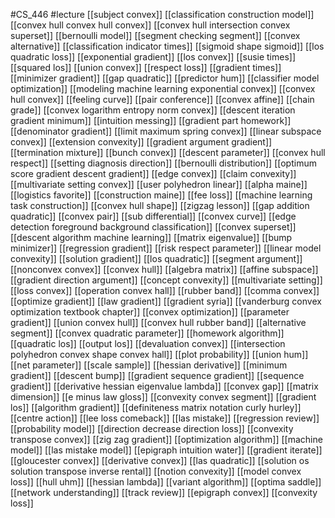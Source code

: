 #CS_446
#lecture
[[subject convex]]
[[classification construction model]]
[[convex hull convex hull convex]]
[[convex hull intersection convex superset]]
[[bernoulli model]]
[[segment checking segment]]
[[convex alternative]]
[[classification indicator times]]
[[sigmoid shape sigmoid]]
[[los quadratic loss]]
[[exponential gradient]]
[[los convex]]
[[susie times]]
[[squared los]]
[[union convex]]
[[respect loss]]
[[gradient times]]
[[minimizer gradient]]
[[gap quadratic]]
[[predictor hum]]
[[classifier model optimization]]
[[modeling machine learning exponential convex]]
[[convex hull convex]]
[[feeling curve]]
[[pair conference]]
[[convex affine]]
[[chain grade]]
[[convex logarithm entropy norm convex]]
[[descent iteration gradient minimum]]
[[intuition messing]]
[[gradient part homework]]
[[denominator gradient]]
[[limit maximum spring convex]]
[[linear subspace convex]]
[[extension convexity]]
[[gradient argument gradient]]
[[termination mixture]]
[[bunch convex]]
[[descent parameter]]
[[convex hull respect]]
[[setting diagnosis direction]]
[[bernoulli distribution]]
[[optimum score gradient descent gradient]]
[[edge convex]]
[[claim convexity]]
[[multivariate setting convex]]
[[user polyhedron linear]]
[[alpha maine]]
[[logistics favorite]]
[[construction maine]]
[[fee loss]]
[[machine learning task construction]]
[[convex hull shape]]
[[zigzag lesson]]
[[gap addition quadratic]]
[[convex pair]]
[[sub differential]]
[[convex curve]]
[[edge detection foreground background classification]]
[[convex superset]]
[[descent algorithm machine learning]]
[[matrix eigenvalue]]
[[bump minimizer]]
[[regression gradient]]
[[risk respect parameter]]
[[linear model convexity]]
[[solution gradient]]
[[los quadratic]]
[[segment argument]]
[[nonconvex convex]]
[[convex hull]]
[[algebra matrix]]
[[affine subspace]]
[[gradient direction argument]]
[[concept convexity]]
[[multivariate setting]]
[[loss convex]]
[[operation convex hall]]
[[rubber band]]
[[comma convex]]
[[optimize gradient]]
[[law gradient]]
[[gradient syria]]
[[vanderburg convex optimization textbook chapter]]
[[convex optimization]]
[[parameter gradient]]
[[union convex hull]]
[[convex hull rubber band]]
[[alternative segment]]
[[convex quadratic parameter]]
[[homework algorithm]]
[[quadratic los]]
[[output los]]
[[devaluation convex]]
[[intersection polyhedron convex shape convex hall]]
[[plot probability]]
[[union hum]]
[[net parameter]]
[[scale sample]]
[[hessian derivative]]
[[minimum gradient]]
[[descent bump]]
[[gradient sequence gradient]]
[[sequence gradient]]
[[derivative hessian eigenvalue lambda]]
[[convex gap]]
[[matrix dimension]]
[[e minus law gloss]]
[[convexity convex segment]]
[[gradient los]]
[[algorithm gradient]]
[[definiteness matrix notation curly hurley]]
[[centre action]]
[[lee loss comeback]]
[[las mistake]]
[[regression review]]
[[probability model]]
[[direction decrease direction loss]]
[[convexity transpose convex]]
[[zig zag gradient]]
[[optimization algorithm]]
[[machine model]]
[[las mistake model]]
[[epigraph intuition water]]
[[gradient iterate]]
[[gloucester convex]]
[[derivative convex]]
[[las quadratic]]
[[solution os solution transpose inverse rental]]
[[notion convexity]]
[[model convex loss]]
[[hull uhm]]
[[hessian lambda]]
[[variant algorithm]]
[[optima saddle]]
[[network understanding]]
[[track review]]
[[epigraph convex]]
[[convexity loss]]
